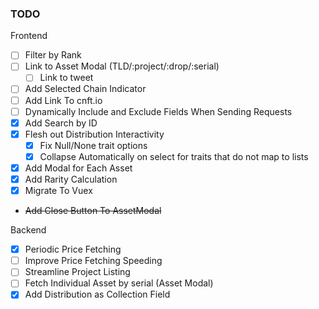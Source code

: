 ### TODO

Frontend
- [ ] Filter by Rank
- [ ] Link to Asset Modal (TLD/:project/:drop/:serial)
    - [ ] Link to tweet
- [ ] Add Selected Chain Indicator
- [ ] Add Link To cnft.io
- [ ] Dynamically Include and Exclude Fields When Sending Requests
- [X] Add Search by ID
- [X] Flesh out Distribution Interactivity
    - [X] Fix Null/None trait options
    - [X] Collapse Automatically on select for traits that do not map to lists
- [X] Add Modal for Each Asset
- [X] Add Rarity Calculation
- [X] Migrate To Vuex
- ~~Add Close Button To AssetModal~~

Backend
- [X] Periodic Price Fetching
- [ ] Improve Price Fetching Speeding 
- [ ] Streamline Project Listing
- [ ] Fetch Individual Asset by serial (Asset Modal)
- [X] Add Distribution as Collection Field
